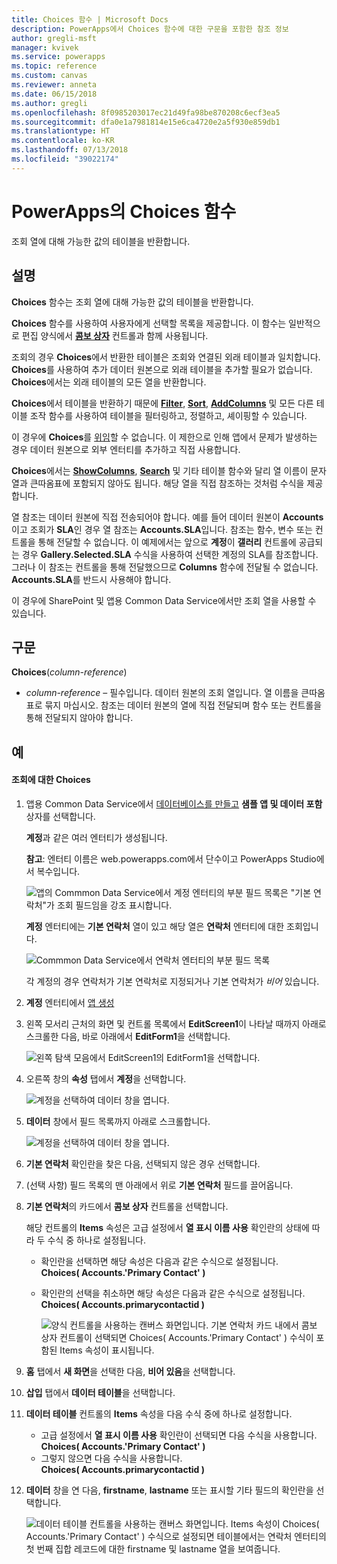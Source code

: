 ```yaml
---
title: Choices 함수 | Microsoft Docs
description: PowerApps에서 Choices 함수에 대한 구문을 포함한 참조 정보
author: gregli-msft
manager: kvivek
ms.service: powerapps
ms.topic: reference
ms.custom: canvas
ms.reviewer: anneta
ms.date: 06/15/2018
ms.author: gregli
ms.openlocfilehash: 8f0985203017ec21d49fa98be870208c6ecf3ea5
ms.sourcegitcommit: dfa0e1a7981814e15e6ca4720e2a5f930e859db1
ms.translationtype: HT
ms.contentlocale: ko-KR
ms.lasthandoff: 07/13/2018
ms.locfileid: "39022174"
---
```

# <a name="choices-function-in-powerapps"></a>PowerApps의 Choices 함수
조회 열에 대해 가능한 값의 테이블을 반환합니다.

## <a name="description"></a>설명
**Choices** 함수는 조회 열에 대해 가능한 값의 테이블을 반환합니다.  

**Choices** 함수를 사용하여 사용자에게 선택할 목록을 제공합니다. 이 함수는 일반적으로 편집 양식에서 [**콤보 상자**](../controls/control-combo-box.md) 컨트롤과 함께 사용됩니다.

조회의 경우 **Choices**에서 반환한 테이블은 조회와 연결된 외래 테이블과 일치합니다. **Choices**를 사용하여 추가 데이터 원본으로 외래 테이블을 추가할 필요가 없습니다. **Choices**에서는 외래 테이블의 모든 열을 반환합니다.

**Choices**에서 테이블을 반환하기 때문에 [**Filter**](function-filter-lookup.md), [**Sort**](function-sort.md), [**AddColumns**](function-table-shaping.md) 및 모든 다른 테이블 조작 함수를 사용하여 테이블을 필터링하고, 정렬하고, 셰이핑할 수 있습니다. 

이 경우에 **Choices**를 [위임](../delegation-overview.md)할 수 없습니다. 이 제한으로 인해 앱에서 문제가 발생하는 경우 데이터 원본으로 외부 엔터티를 추가하고 직접 사용합니다. 

**Choices**에서는 [**ShowColumns**](function-table-shaping.md), [**Search**](function-filter-lookup.md) 및 기타 테이블 함수와 달리 열 이름이 문자열과 큰따옴표에 포함되지 않아도 됩니다. 해당 열을 직접 참조하는 것처럼 수식을 제공합니다.

열 참조는 데이터 원본에 직접 전송되어야 합니다. 예를 들어 데이터 원본이 **Accounts**이고 조회가 **SLA**인 경우 열 참조는 **Accounts.SLA**입니다. 참조는 함수, 변수 또는 컨트롤을 통해 전달할 수 없습니다. 이 예제에서는 앞으로 **계정**이 **갤러리** 컨트롤에 공급되는 경우 **Gallery.Selected.SLA** 수식을 사용하여 선택한 계정의 SLA를 참조합니다. 그러나 이 참조는 컨트롤을 통해 전달했으므로 **Columns** 함수에 전달될 수 없습니다. **Accounts.SLA**를 반드시 사용해야 합니다.

이 경우에 SharePoint 및 앱용 Common Data Service에서만 조회 열을 사용할 수 있습니다.

## <a name="syntax"></a>구문
**Choices**(*column-reference*)

* *column-reference* – 필수입니다.  데이터 원본의 조회 열입니다. 열 이름을 큰따옴표로 묶지 마십시오. 참조는 데이터 원본의 열에 직접 전달되며 함수 또는 컨트롤을 통해 전달되지 않아야 합니다.

## <a name="examples"></a>예

#### <a name="choices-for-a-lookup"></a>조회에 대한 Choices

1. 앱용 Common Data Service에서 [데이터베이스를 만들고](../../../administrator/create-database.md) **샘플 앱 및 데이터 포함** 상자를 선택합니다.

    **계정**과 같은 여러 엔터티가 생성됩니다.

    **참고**: 엔터티 이름은 web.powerapps.com에서 단수이고 PowerApps Studio에서 복수입니다.

    ![앱의 Commmon Data Service에서 계정 엔터티의 부분 필드 목록은 "기본 연락처"가 조회 필드임을 강조 표시합니다.](media/function-choices/entity-account.png)

    **계정** 엔터티에는 **기본 연락처** 열이 있고 해당 열은 **연락처** 엔터티에 대한 조회입니다.  

    ![Commmon Data Service에서 연락처 엔터티의 부분 필드 목록](media/function-choices/entity-contact.png)

    각 계정의 경우 연락처가 기본 연락처로 지정되거나 기본 연락처가 *비어* 있습니다.

2. **계정** 엔터티에서 [앱 생성](../data-platform-create-app.md)

3. 왼쪽 모서리 근처의 화면 및 컨트롤 목록에서 **EditScreen1**이 나타날 때까지 아래로 스크롤한 다음, 바로 아래에서 **EditForm1**을 선택합니다.

    ![왼쪽 탐색 모음에서 EditScreen1의 EditForm1을 선택합니다.](media/function-choices/select-editform.png)

4. 오른쪽 창의 **속성** 탭에서 **계정**을 선택합니다.

    ![계정을 선택하여 데이터 창을 엽니다.](media/function-choices/open-data-pane.png)

5. **데이터** 창에서 필드 목록까지 아래로 스크롤합니다.

    ![계정을 선택하여 데이터 창을 엽니다.](media/function-choices/field-list.png)

6. **기본 연락처** 확인란을 찾은 다음, 선택되지 않은 경우 선택합니다.

7. (선택 사항) 필드 목록의 맨 아래에서 위로 **기본 연락처** 필드를 끌어옵니다.

8. **기본 연락처**의 카드에서 **콤보 상자** 컨트롤을 선택합니다.

    해당 컨트롤의 **Items** 속성은 고급 설정에서 **열 표시 이름 사용** 확인란의 상태에 따라 두 수식 중 하나로 설정됩니다.

   - 확인란을 선택하면 해당 속성은 다음과 같은 수식으로 설정됩니다.<br>**Choices( Accounts.'Primary Contact' )**
   - 확인란의 선택을 취소하면 해당 속성은 다음과 같은 수식으로 설정됩니다.<br>**Choices( Accounts.primarycontactid )**

     ![양식 컨트롤을 사용하는 캔버스 화면입니다. **기본 연락처** 카드 내에서 **콤보 상자** 컨트롤이 선택되면 Choices( Accounts.'Primary Contact' ) 수식이 포함된 Items 속성이 표시됩니다.](media/function-choices/accounts-primary-contact.png)

9. **홈** 탭에서 **새 화면**을 선택한 다음, **비어 있음**을 선택합니다.

10. **삽입** 탭에서 **데이터 테이블**을 선택합니다.

11. **데이터 테이블** 컨트롤의 **Items** 속성을 다음 수식 중에 하나로 설정합니다.

     - 고급 설정에서 **열 표시 이름 사용** 확인란이 선택되면 다음 수식을 사용합니다.<br>**Choices( Accounts.'Primary Contact' )**
     - 그렇지 않으면 다음 수식을 사용합니다.<br>**Choices( Accounts.primarycontactid )**

12. **데이터** 창을 연 다음, **firstname**, **lastname** 또는 표시할 기타 필드의 확인란을 선택합니다.

     ![데이터 테이블 컨트롤을 사용하는 캔버스 화면입니다. Items 속성이 Choices( Accounts.'Primary Contact' ) 수식으로 설정되면 테이블에서는 연락처 엔터티의 첫 번째 집합 레코드에 대한 firstname 및 lastname 열을 보여줍니다.](media/function-choices/full-accounts-pc.png)